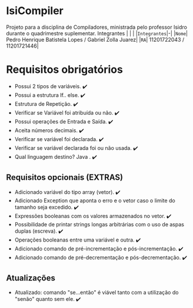 # IsiCompiler

Projeto para a disciplina de Compiladores, ministrada pelo professor Isidro durante o quadrimestre suplementar.
Integrantes
| | |
|`Integrantes`|-|
|`Nome`| Pedro Henrique Batistela Lopes / Gabriel Zolla Juarez|
|`RA`| 11201722043 / 11201721446|

# Requisitos obrigatórios
- Possui 2 tipos de variáveis.  :heavy_check_mark:
- Possui a estrutura If.. else.  :heavy_check_mark:
- Estrutura de Repetição.  :heavy_check_mark:
- Verificar se Variável foi atribuída ou não.  :heavy_check_mark:
- Possui operações de Entrada e Saída.  :heavy_check_mark:
- Aceita números decimais.  :heavy_check_mark:
- Verificar se variável foi declarada.  :heavy_check_mark:
- Verificar se variável declarada foi ou não usada.  :heavy_check_mark:
- Qual linguagem destino? Java . :heavy_check_mark:

## Requisitos opcionais (EXTRAS)

- Adicionado variável do tipo array (vetor). :heavy_check_mark:
- Adicionado Exception que aponta o erro e o vetor caso o limite do tamanho seja excedido. :heavy_check_mark:
- Expressões booleanas com os valores armazenados no vetor. :heavy_check_mark:
- Possibilidade de printar strings longas arbitrárias com o uso de aspas duplas (escreva). :heavy_check_mark:
- Operações booleanas entre uma variável e outra. :heavy_check_mark:
- Adicionado comando de pré-incrementação e pós-incrementação. :heavy_check_mark:
- Adicionado comando de pré-decrementação e pós-decrementação. :heavy_check_mark:

## Atualizações
- Atualizado: comando "se...então" é viável tanto com a utilização do "senão" quanto sem ele. :heavy_check_mark:


